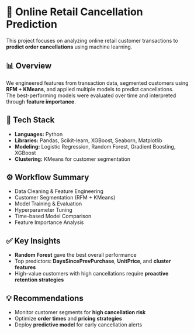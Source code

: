 # 🛒 Online Retail Cancellation Prediction

This project focuses on analyzing online retail customer transactions to **predict order cancellations** using machine learning.


## 📊 Overview

We engineered features from transaction data, segmented customers using **RFM + KMeans**, and applied multiple models to predict cancellations.  
The best-performing models were evaluated over time and interpreted through **feature importance**.


## 🔧 Tech Stack

- **Languages:** Python  
- **Libraries:** Pandas, Scikit-learn, XGBoost, Seaborn, Matplotlib  
- **Modeling:** Logistic Regression, Random Forest, Gradient Boosting, XGBoost  
- **Clustering:** KMeans for customer segmentation


## ⚙️ Workflow Summary

- Data Cleaning & Feature Engineering  
- Customer Segmentation (RFM + KMeans)  
- Model Training & Evaluation  
- Hyperparameter Tuning  
- Time-based Model Comparison  
- Feature Importance Analysis  


## ✅ Key Insights

- **Random Forest** gave the best overall performance  
- Top predictors: **DaysSincePrevPurchase**, **UnitPrice**, and **cluster features**  
- High-value customers with high cancellations require **proactive retention strategies**


## 💡 Recommendations

- Monitor customer segments for **high cancellation risk**  
- Optimize **order times** and **pricing strategies**  
- Deploy **predictive model** for early cancellation alerts
